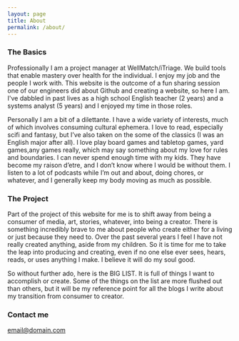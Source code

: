 ```yaml
---
layout: page
title: About
permalink: /about/
---
```


### The Basics
Professionally I am a project manager at WellMatch/iTriage.  We build tools that enable mastery over health for the individual.  I enjoy my job and the people I work with.  This website is the outcome of a fun sharing session one of our engineers did about Github and creating a website, so here I am.  I've dabbled in past lives as a high school English teacher (2 years) and a systems analyst (5 years) and I enjoyed my time in those roles.  

Personally I am a bit of a dilettante.  I have a wide variety of interests, much of which involves consuming cultural ephemera.  I love to read, especially scifi and fantasy, but I’ve also taken on the some of the classics (I was an English major after all).  I love play board games and tabletop games, yard games,any games really, which may say something about my love for rules and boundaries.  I can never spend enough time with my kids.  They have become my raison d’etre, and I don’t know where I would be without them.  I listen to a lot of podcasts while I’m out and about, doing chores, or whatever, and I generally keep my body moving as much as possible.

### The Project
Part of the project of this website for me is to shift away from being a consumer of media, art, stories, whatever, into being a creator.  There is something incredibly brave to me about people who create either for a living or just because they need to.  Over the past several years I feel I have not really created anything, aside from my children.  So it is time for me to take the leap into producing and creating, even if no one else ever sees, hears, reads, or uses anything I make.  I believe it will do my soul good.  

So without further ado, here is the BIG LIST.  It is full of things I want to accomplish or create.  Some of the things on the list are more flushed out than others, but it will be my reference point for all the blogs I write about my transition from consumer to creator.  



### Contact me

[email@domain.com](mailto:email@domain.com)

